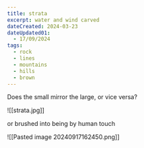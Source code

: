 ```yaml
---
title: strata
excerpt: water and wind carved
dateCreated: 2024-03-23
dateUpdated01:
  - 17/09/2024
tags:
  - rock
  - lines
  - mountains
  - hills
  - brown
---
```

Does the small mirror the large, or vice versa?

![[strata.jpg]]

or brushed into being by human touch

![[Pasted image 20240917162450.png]]